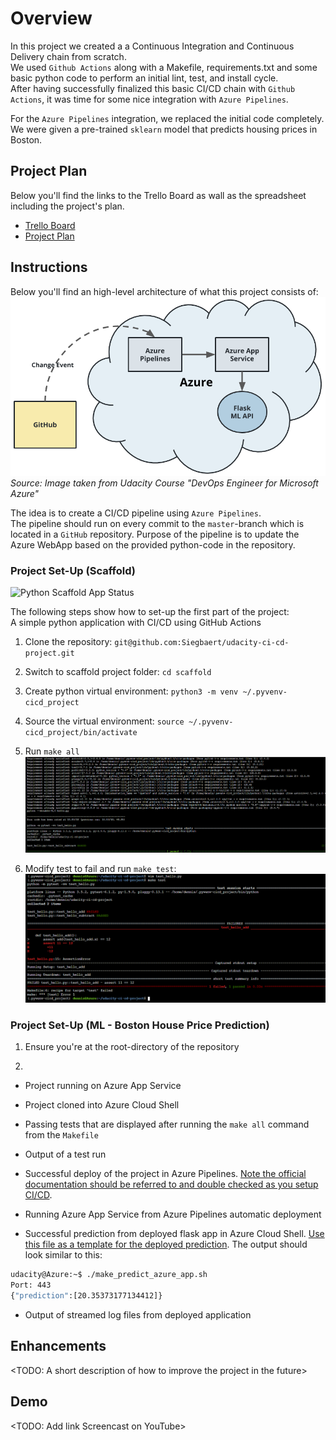 # Overview

In this project we created a a Continuous Integration and Continuous Delivery chain from scratch.   
We used `Github Actions` along with a Makefile, requirements.txt and some basic python code to perform an initial lint, test, and install cycle.  
After having successfully finalized this basic CI/CD chain with `Github Actions`, it was time for some nice integration with `Azure Pipelines`.

For the `Azure Pipelines` integration, we replaced the initial code completely.  
We were given a pre-trained `sklearn` model that predicts housing prices in Boston.

## Project Plan
Below you'll find the links to the Trello Board as wall as the spreadsheet including the project's plan.

* [Trello Board](https://trello.com/b/Pdt6RSCR)
* [Project Plan](/docs/ProjectPlan.xlsx)

## Instructions
Below you'll find an high-level architecture of what this project consists of:
![Architecture Overview](img/ArchitectureOverview.png "Architecture Overview")
*Source: Image taken from Udacity Course "DevOps Engineer for Microsoft Azure"*

The idea is to create a CI/CD pipeline using `Azure Pipelines`.  
The pipeline should run on every commit to the `master`-branch which is located in a `GitHub` repository.
Purpose of the pipeline is to update the Azure WebApp based on the provided python-code in the repository.

### Project Set-Up (Scaffold)
![Python Scaffold App Status](https://github.com/Siegbaert/udacity-ci-cd-project/workflows/Python%20application/badge.svg)

The following steps show how to set-up the first part of the project:  
A simple python application with CI/CD using GitHub Actions

1. Clone the repository: `git@github.com:Siegbaert/udacity-ci-cd-project.git`

2. Switch to scaffold project folder: `cd scaffold`

3. Create python virtual environment: `python3 -m venv ~/.pyvenv-cicd_project`

4. Source the virtual environment: `source ~/.pyvenv-cicd_project/bin/activate`

5. Run `make all`
![Exemplary Output of make all](img/screenshots/06a_SuccessfulMakeAll.PNG "Exemplary Output of make all")
6. Modify test to fail and run `make test`:
![alt text](img/screenshots/07_FailedTest.PNG)

### Project Set-Up (ML - Boston House Price Prediction)

1. Ensure you're at the root-directory of the repository

2. 
* Project running on Azure App Service

* Project cloned into Azure Cloud Shell

* Passing tests that are displayed after running the `make all` command from the `Makefile`

* Output of a test run

* Successful deploy of the project in Azure Pipelines.  [Note the official documentation should be referred to and double checked as you setup CI/CD](https://docs.microsoft.com/en-us/azure/devops/pipelines/ecosystems/python-webapp?view=azure-devops).

* Running Azure App Service from Azure Pipelines automatic deployment

* Successful prediction from deployed flask app in Azure Cloud Shell.  [Use this file as a template for the deployed prediction](https://github.com/udacity/nd082-Azure-Cloud-DevOps-Starter-Code/blob/master/C2-AgileDevelopmentwithAzure/project/starter_files/flask-sklearn/make_predict_azure_app.sh).
The output should look similar to this:

```bash
udacity@Azure:~$ ./make_predict_azure_app.sh
Port: 443
{"prediction":[20.35373177134412]}
```

* Output of streamed log files from deployed application

> 

## Enhancements

<TODO: A short description of how to improve the project in the future>

## Demo 

<TODO: Add link Screencast on YouTube>


